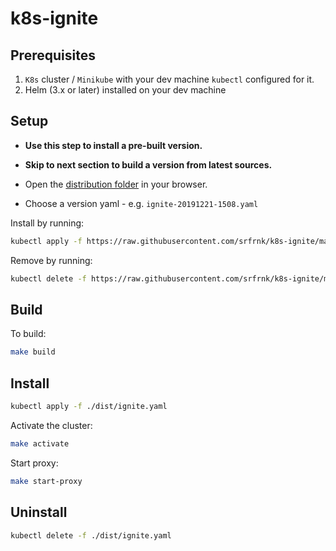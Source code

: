 # k8s-ignite

## Prerequisites

1. `K8s` cluster / `Minikube` with your dev machine `kubectl` configured for it.
1. Helm (3.x or later) installed on your dev machine

## Setup

- **Use this step to install a pre-built version.**
- **Skip to next section to build a version from latest sources.**

- Open the [distribution folder](https://github.com/srfrnk/k8s-ignite/blob/master/dist) in your browser.
- Choose a version yaml - e.g. `ignite-20191221-1508.yaml`

Install by running:

```bash
kubectl apply -f https://raw.githubusercontent.com/srfrnk/k8s-ignite/master/dist/ignite-{{VERSION}}.yaml
```

Remove by running:

```bash
kubectl delete -f https://raw.githubusercontent.com/srfrnk/k8s-ignite/master/dist/ignite-{{VERSION}}.yaml
```

## Build

To build:

```bash
make build
```

## Install

```bash
kubectl apply -f ./dist/ignite.yaml
```

Activate the cluster:

```bash
make activate
```

Start proxy:

```bash
make start-proxy
```

## Uninstall

```bash
kubectl delete -f ./dist/ignite.yaml
```
